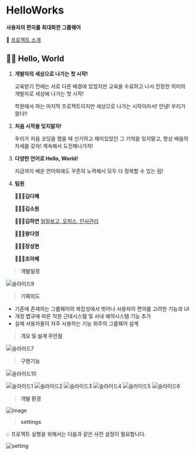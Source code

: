 # HelloWorks

**사용자의 편의를 최대화한 그룹웨어**

📌 [프로젝트 소개](https://furahadev.notion.site/b330c78c39b34bd39e01039715c5d6e0)

## 👋🏻 Hello, World
1. **개발자의 세상으로 나가는 첫 시작!**

    교육받기 전에는 서로 다른 배경에 있었지만 교육을 수료하고 나서 진정한 의미의 개발자로 세상에 나가는 첫 시작!
    
    학원에서 하는 마지막 프로젝트이지만 세상으로 나가는 시작이라서!
    안녕! 우리가 왔다!!
    
2. **처음 시작을 잊지말자!**

     우리가 처음 코딩을 했을 때 신기하고 재미있었던 그 기억을 잊지말고, 항상 배움의 자세를 갖자!
     계속해서 도전해나가자!

3. **다양한 언어로 Hello, World!**

   지금까지 배운 언어외에도 꾸준히 노력해서 모두 다 정복할 수 있는 팀!

4. **팀원**

    **👩🏻‍💻김다혜**
  
    **👩🏻‍💻김소원**
    
    **👩🏻‍💻김하연**  [일일보고, 오피스, 인사관리](https://ivy-cough-855.notion.site/a557ee0667174e8bb1dd2e99f36724ff)
  
    **👩🏻‍💻왕다영**
  
    **👩🏻‍💻장성현**
  
    **👩🏻‍💻조아혜**
 
  
> **개발일정**

![슬라이드9](https://user-images.githubusercontent.com/84160340/141403971-a5b09ac7-2b2e-4837-bb27-15e6c3e47962.PNG)


> **기획의도**

- 기존에 존재하는 그룹웨어의 복잡성에서 벗어나 사용자의 편의를 고려한 기능과 UI
- 개정 볍규에 따른 직원 근태시스템 및 사내 예약시스템 기능 추가
- 실제 사용자들이 자주 사용하는 기능 위주의 그룹웨어 설계


> **개요 및 설계 주안점**

![슬라이드7](https://user-images.githubusercontent.com/84160340/141403647-e4ef71ad-ee35-4d94-98c6-54053d352b0b.PNG)


> **구현기능**

![슬라이드10](https://user-images.githubusercontent.com/84160340/141404491-2020c36a-2ad9-441d-98c5-ad559182e730.PNG)

![슬라이드1](https://user-images.githubusercontent.com/84160340/141406079-30f86330-9900-4b9f-8aac-8190e7aa0d72.PNG)
![슬라이드2](https://user-images.githubusercontent.com/84160340/141406086-009defd8-e173-4932-a7bc-c972ad4cbcfd.PNG)
![슬라이드3](https://user-images.githubusercontent.com/84160340/141406090-3d4f9731-31b3-4742-a49c-61e6648130c4.PNG)
![슬라이드4](https://user-images.githubusercontent.com/80407403/141487425-715eb794-6b04-447e-8a4a-f232208c27c4.png)
![슬라이드5](https://user-images.githubusercontent.com/84160340/141406093-fbfb2e92-3d6b-4acd-90f4-2de121a9f3af.PNG)
![슬라이드6](https://user-images.githubusercontent.com/84160340/141406097-a7298ad6-a54c-4f3f-9b45-d47164deb41f.PNG)

> **개발 환경**

![image](https://user-images.githubusercontent.com/84160340/141414628-32b0b308-b6a4-48eb-846d-685450f9d39b.png)

> **settings**

💡 프로젝트 실행을 위해서는 다음과 같은 사전 설정이 필요합니다. 

![setting](https://user-images.githubusercontent.com/84160340/141707389-78139466-04b1-4aea-b356-a9d88891bfd8.PNG)
